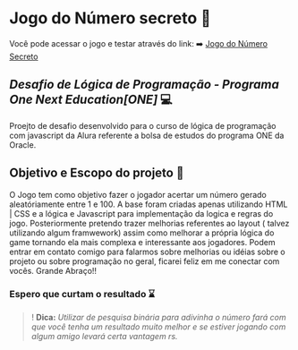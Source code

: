 # Jogo do Número secreto 🎰

Você pode acessar o jogo e testar através do link: ➡️ [Jogo do Número Secreto](https://vercel.com/penichezitos-projects/jogo-numero-secreto) 

## ***Desafio de Lógica de Programação - Programa One Next Education[ONE]*** 💻

Proejto de desafio desenvolvido para o curso de lógica de programação com javascript da Alura referente a bolsa de estudos do programa ONE da Oracle. 

## Objetivo e Escopo do projeto 👾

O Jogo tem como objetivo fazer o jogador acertar um número gerado aleatóriamente entre 1 e 100. A base foram criadas apenas utilizando HTML | CSS e a lógica e Javascript para implementação da logica e regras do jogo. Posteriormente pretendo trazer melhorias referentes ao layout ( talvez utilizando algum framwework) assim como melhorar a própria lógica do game tornando ela mais complexa e interessante aos jogadores. Podem entrar em contato comigo para falarmos sobre melhorias ou idéias sobre o projeto ou sobre programação no geral, ficarei feliz em me conectar com vocês. Grande Abraço!! 

### Espero que curtam o resultado ⌛

> ! **Dica:** *Utilizar de pesquisa binária para adivinha o número fará com que você tenha um resultado muito melhor e se estiver jogando com algum amigo levará certa vantagem rs.*
